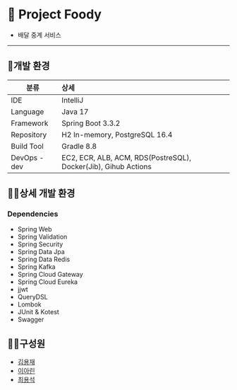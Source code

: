 # 🌈 Project Foody
- 배달 중계 서비스

---
## 🧙개발 환경

|분류|상세|
| ---------- | :--------- |
|IDE|IntelliJ|
|Language|Java 17|
|Framework|Spring Boot 3.3.2|
|Repository|H2 In-memory, PostgreSQL 16.4|
|Build Tool|Gradle 8.8|
|DevOps - dev|EC2, ECR, ALB, ACM, RDS(PostreSQL), Docker(Jib), Gihub Actions|

## 👩‍💻상세 개발 환경
### Dependencies
- Spring Web
- Spring Validation
- Spring Security
- Spring Data Jpa
- Spring Data Redis
- Spring Kafka
- Spring Cloud Gateway
- Spring Cloud Eureka
- jjwt
- QueryDSL
- Lombok
- JUnit & Kotest
- Swagger

## 🙋‍♀️구성원
- [김용재](https://github.com/uzjaee)
- [이아린](https://github.com/linavell)
- [최용석](https://github.com/choi-ys)
